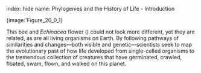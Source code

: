index: hide
name: Phylogenies and the History of Life - Introduction


{image:'Figure_20_0_1}
        

This bee and  *Echinacea* flower () could not look more different, yet they are related, as are all living organisms on Earth. By following pathways of similarities and changes—both visible and genetic—scientists seek to map the evolutionary past of how life developed from single-celled organisms to the tremendous collection of creatures that have germinated, crawled, floated, swam, flown, and walked on this planet.
